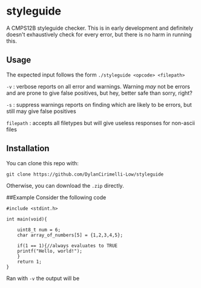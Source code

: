 # styleguide
A CMPS12B styleguide checker.
This is in early development and definitely doesn't exhaustively check for every error, but there is no harm in running this.

## Usage
The expected input follows the form `./styleguide <opcode> <filepath>`

`-v` : verbose
  reports on all error and warnings. Warning *may* not be errors and are prone to give false positives, but hey, better safe than sorry, right?
  
  `-s` : suppress warnings
  reports on finding which are likely to be errors, but still may give false positives
  
`filepath`  : accepts all filetypes but will give useless responses for non-ascii files

## Installation

You can clone this repo with:

`git clone https://github.com/DylanCirimelli-Low/styleguide`

Otherwise, you can download the `.zip` directly.

##Example
Consider the following code
```
#include <stdint.h>

int main(void){
	
	uint8_t num = 6;
	char array_of_numbers[5] = {1,2,3,4,5};
	
	if(1 == 1){//always evaluates to TRUE
	printf("Hello, world!");
	}
	return 1;
}
```
Ran with `-v` the output will be

